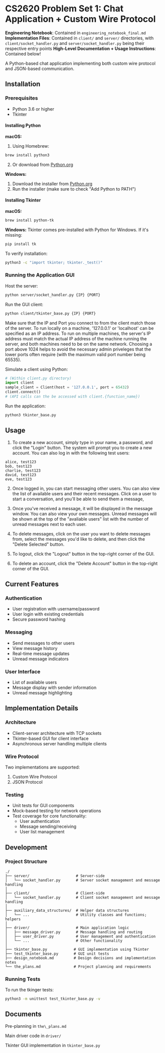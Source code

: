 # CS2620 Problem Set 1: Chat Application + Custom Wire Protocol

**Engineering Notebook**: Contained in `engineering_notebook_final.md`
**Implementation Files**: Contained in `client/` and `server/` directories, with `client/socket_handler.py` and `server/socket_handler.py` being their respective entry points
**High-Level Documentation + Usage Instructions**: Contained below!

A Python-based chat application implementing both custom wire protocol and JSON-based communication.

## Installation

### Prerequisites
- Python 3.6 or higher
- Tkinter

#### Installing Python

**macOS:**
1. Using Homebrew:
```bash
brew install python3
```
2. Or download from [Python.org](https://www.python.org/downloads/)

**Windows:**
1. Download the installer from [Python.org](https://www.python.org/downloads/)
2. Run the installer (make sure to check "Add Python to PATH")

#### Installing Tkinter

**macOS:**
```bash
brew install python-tk
```

**Windows:**
Tkinter comes pre-installed with Python for Windows. If it's missing:
```bash
pip install tk
```

To verify installation:
```bash
python3 -c "import tkinter; tkinter._test()"
```



### Running the Application GUI

Host the server: 
```bash
python server/socket_handler.py {IP} {PORT}
```

Run the GUI client: 
```bash
python client/tkinter_base.py {IP} {PORT}
```

Make sure that the IP and Port you connect to from the client match those of the server. To run locally on a machine, '127.0.0.1' or 'localhost' can be specified as an IP address. To run on multiple machines, the server's IP address must match the actual IP address of the machine running the server, and both machines need to be on the same network. Choosing a port above 1024 helps to avoid the necessary admin priveleges that the lower ports often require (with the maximum valid port number being 65535). 

Simulate a client using Python: 
```python
# (Within client.py directory)
import client
sample_client = Client(host = '127.0.0.1', port = 65432)
client.connect()
# (API calls can the be accessed with client.{function_name})
```

Run the application:
```bash
python3 tkinter_base.py
```

## Usage

1. To create a new account, simply type in your name, a password, and click the "Login" button. The system will prompt you to create a new account. You can also log in with the following test users:

```text
alice, test123
bob, test123
charlie, test123
david, test123
eve, test123
```

2. Once logged in, you can start messaging other users. You can also view the list of available users and their recent messages. Click on a user to start a conversation, and you'll be able to send them a message,

3. Once you've received a message, it will be displayed in the message window. You can also view your own messages. Unread messages will be shown at the top of the "avaliable users" list with the number of unread messages next to each user.

4. To delete messages, click on the user you want to delete messages from, select the messages you'd like to delete, and then click the "Delete Selected" button.

5. To logout, click the "Logout" button in the top-right corner of the GUI.

6. To delete an account, click the "Delete Account" button in the top-right corner of the GUI.

## Current Features

### Authentication
- User registration with username/password
- User login with existing credentials
- Secure password hashing

### Messaging
- Send messages to other users
- View message history
- Real-time message updates
- Unread message indicators

### User Interface
- List of available users
- Message display with sender information
- Unread message highlighting

## Implementation Details

### Architecture
- Client-server architecture with TCP sockets
- Tkinter-based GUI for client interface
- Asynchronous server handling multiple clients

### Wire Protocol
Two implementations are supported:
1. Custom Wire Protocol
2. JSON Protocol

### Testing
- Unit tests for GUI components
- Mock-based testing for network operations
- Test coverage for core functionality:
  - User authentication
  - Message sending/receiving
  - User list management

## Development

### Project Structure
```
./
├── server/                     # Server-side
│   └── socket_handler.py       # Server socket management and message handling
│
├── client/                     # Client-side 
│   └── socket_handler.py       # Client socket management and message handling
│
├── auxiliary_data_structures/  # Helper data structures
│   └── ...                     # Utility classes and functions; helpers
│
├── driver/                     # Main application logic
│   ├── message_driver.py       # Message handling and routing
│   ├── user_driver.py          # User management and authentication
│   └── ...                     # Other functionality
│
├── tkinter_base.py            # GUI implementation using Tkinter
├── test_tkinter_base.py       # GUI unit tests
├── design_notebook.md         # Design decisions and implementation notes
└── the_plans.md               # Project planning and requirements
```

### Running Tests

To run the tkinger tests:
```bash
python3 -m unittest test_tkinter_base.py -v
```

## Documents
Pre-planning in `the\_plans.md`

Main driver code in `driver/`

Tkinter GUI implementation in `tkinter_base.py`
